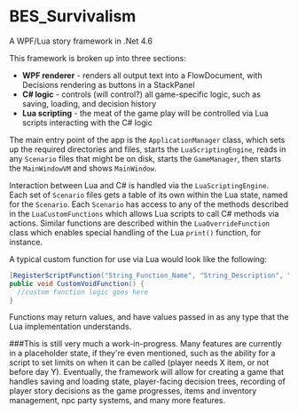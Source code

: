 # BES_Survivalism
A WPF/Lua story framework in .Net 4.6

This framework is broken up into three sections:
* **WPF renderer** - renders all output text into a FlowDocument, with Decisions rendering as buttons in a StackPanel
* **C# logic** - controls (will control?) all game-specific logic, such as saving, loading, and decision history
* **Lua scripting** - the meat of the game play will be controlled via Lua scripts interacting with the C# logic

The main entry point of the app is the `ApplicationManager` class, which sets up the required directories and files, starts the `LuaScriptingEngine`, reads in any `Scenario` files that might be on disk, starts the `GameManager`, then starts the `MainWindowVM` and shows `MainWindow`.

Interaction between Lua and C# is handled via the `LuaScriptingEngine`.  Each set of `Scenario` files gets a table of its own within the Lua state, named for the `Scenario`.  Each `Scenario` has access to any of the methods described in the `LuaCustomFunctions` which allows Lua scripts to call C# methods via actions.  Similar functions are described within the `LuaOverrideFunction` class which enables special handling of the Lua `print()` function, for instance.

A typical custom function for use via Lua would look like the following:
```C#
[RegisterScriptFunction("String_Function_Name", "String_Description", "String_Parameters_Array")]
public void CustomVoidFunction() {
  //custom function logic goes here
}
```
Functions may return values, and have values passed in as any type that the Lua implementation understands.

###This is still very much a work-in-progress.
Many features are currently in a placeholder state, if they're even mentioned, such as the ability for a script to set limits on when it can be called (player needs X item, or not before day Y).  Eventually, the framework will allow for creating a game that handles saving and loading state, player-facing decision trees, recording of player story decisions as the game progresses, items and inventory management, npc party systems, and many more features.  

